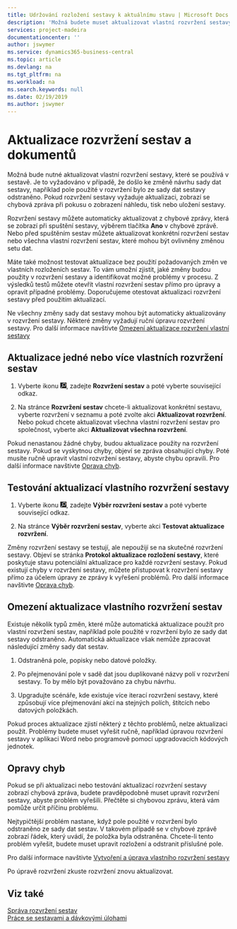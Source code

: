 ```yaml
---
title: Udržování rozložení sestavy k aktuálnímu stavu | Microsoft Docs
description: 'Možná budete muset aktualizovat vlastní rozvržení sestavy, které se používá v sestavách. Je to vyžadováno v případě, že došlo ke změně návrhu sady dat sestavy, například pole použité v rozvržení bylo ze sady dat sestavy odstraněno.'
services: project-madeira
documentationcenter: ''
author: jswymer
ms.service: dynamics365-business-central
ms.topic: article
ms.devlang: na
ms.tgt_pltfrm: na
ms.workload: na
ms.search.keywords: null
ms.date: 02/19/2019
ms.author: jswymer
---
```

# <a name="updating-report-or-document-layouts"></a>Aktualizace rozvržení sestav a dokumentů
Možná bude nutné aktualizovat vlastní rozvržení sestavy, které se používá v sestavě. Je to vyžadováno v případě, že došlo ke změně návrhu sady dat sestavy, například pole použité v rozvržení bylo ze sady dat sestavy odstraněno. Pokud rozvržení sestavy vyžaduje aktualizaci, zobrazí se chybová zpráva při pokusu o zobrazení náhledu, tisk nebo uložení sestavy.  

Rozvržení sestavy můžete automaticky aktualizovat z chybové zprávy, která se zobrazí při spuštění sestavy, výběrem tlačítka **Ano** v chybové zprávě. Nebo před spuštěním sestav můžete aktualizovat konkrétní rozvržení sestav nebo všechna vlastní rozvržení sestav, které mohou být ovlivněny změnou setu dat.  

Máte také možnost testovat aktualizace bez použití požadovaných změn ve vlastních rozloženích sestav. To vám umožní zjistit, jaké změny budou použity v rozvržení sestavy a identifikovat možné problémy v procesu. Z výsledků testů můžete otevřít vlastní rozvržení sestav přímo pro úpravy a opravit případné problémy. Doporučujeme otestovat aktualizaci rozvržení sestavy před použitím aktualizací.  

Ne všechny změny sady dat sestavy mohou být automaticky aktualizovány v rozvržení sestavy. Některé změny vyžadují ruční úpravu rozvržení sestavy. Pro další informace navštivte [Omezení aktualizace rozvržení vlastní sestavy](ui-update-report-layouts.md#UpdateLimitations)  

## <a name="to-update-one-or-more-custom-report-layouts"></a>Aktualizace jedné nebo více vlastních rozvržení sestav  

1.  Vyberte ikonu ![Žárovky, která otevře funkci Řekněte mi](media/ui-search/search_small.png "Řekněte mi, co chcete dělat"), zadejte **Rozvržení sestav** a poté vyberte související odkaz.  

2.  Na stránce **Rozvržení sestav** chcete-li aktualizovat konkrétní sestavu, vyberte rozvržení v seznamu a poté zvolte akci **Aktualizovat rozvržení**. Nebo pokud chcete aktualizovat všechna vlastní rozvržení sestav pro společnost, vyberte akci **Aktualizovat všechna rozvržení**.  

Pokud nenastanou žádné chyby, budou aktualizace použity na rozvržení sestavy. Pokud se vyskytnou chyby, objeví se zpráva obsahující chyby. Poté musíte ručně upravit vlastní rozvržení sestavy, abyste chybu opravili. Pro další informace navštivte [Oprava chyb](ui-update-report-layouts.md#FixErrors).  

## <a name="to-test-custom-report-layout-updates"></a>Testování aktualizací vlastního rozvržení sestavy  

1.  Vyberte ikonu ![Žárovky, která otevře funkci Řekněte mi](media/ui-search/search_small.png "Řekněte mi, co chcete dělat"), zadejte **Výběr rozvržení sestav** a poté vyberte související odkaz.  

2.  Na stránce **Výběr rozvržení sestav**, vyberte akci **Testovat aktualizace rozvržení**.  

 Změny rozvržení sestavy se testují, ale nepoužijí se na skutečné rozvržení sestavy. Objeví se stránka **Protokol aktualizace rozložení sestavy**, které poskytuje stavu potenciální aktualizace pro každé rozvržení sestavy. Pokud existují chyby v rozvržení sestavy, můžete přistupovat k rozvržení sestavy přímo za účelem úpravy ze zprávy k vyřešení problémů. Pro další informace navštivte [Oprava chyb](ui-update-report-layouts.md#FixErrors).  

##  <a name="UpdateLimitations"></a> Omezení aktualizace vlastního rozvržení sestav  
 Existuje několik typů změn, které může automatická aktualizace použít pro vlastní rozvržení sestav, například pole použité v rozvržení bylo ze sady dat sestavy odstraněno. Automatická aktualizace však nemůže zpracovat následující změny sady dat sestav.  

1.  Odstraněná pole, popisky nebo datové položky.  

2.  Po přejmenování pole v sadě dat jsou duplikované názvy polí v rozvržení sestavy. To by mělo být považováno za chybu návrhu.  

3.  Upgradujte scénáře, kde existuje více iterací rozvržení sestavy, které způsobují více přejmenování akcí na stejných polích, štítcích nebo datových položkách.  

 Pokud proces aktualizace zjistí některý z těchto problémů, nelze aktualizaci použít. Problémy budete muset vyřešit ručně, například úpravou rozvržení sestavy v aplikaci Word nebo programově pomocí upgradovacích kódových jednotek.  

##  <a name="FixErrors"></a> Opravy chyb  
 Pokud se při aktualizaci nebo testování aktualizací rozvržení sestavy zobrazí chybová zpráva, budete pravděpodobně muset upravit rozvržení sestavy, abyste problém vyřešili. Přečtěte si chybovou zprávu, která vám pomůže určit příčinu problému.  

 Nejtypičtější problém nastane, když pole použité v rozvržení bylo odstraněno ze sady dat sestav. V takovém případě se v chybové zprávě zobrazí řádek, který uvádí, že položka byla odstraněna. Chcete-li tento problém vyřešit, budete muset upravit rozložení a odstranit příslušné pole.  

 Pro další informace navštivte [Vytvoření a úprava vlastního rozvržení sestavy](ui-how-create-custom-report-layout.md#ModifyCustomLayout)  

 Po úpravě rozvržení zkuste rozvržení znovu aktualizovat.  

## <a name="see-also"></a>Viz také  
 [Správa rozvržení sestav](ui-manage-report-layouts.md)  
 [Práce se sestavami a dávkovými úlohami](ui-work-report.md)  
